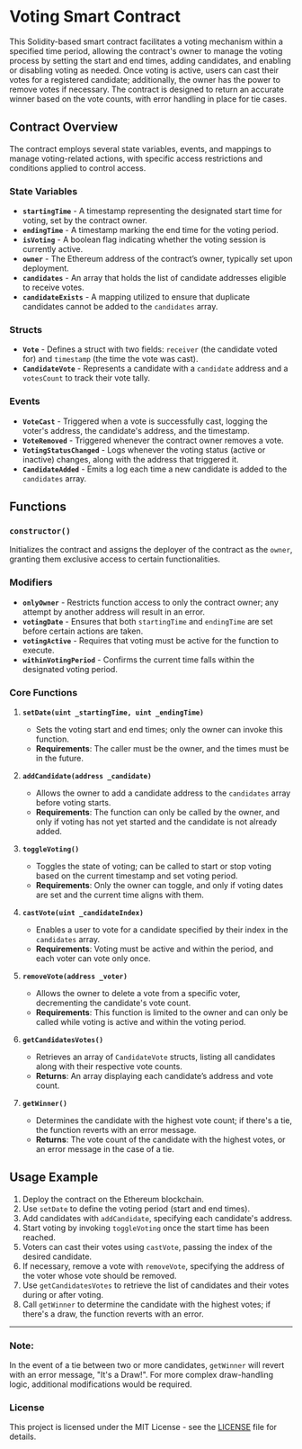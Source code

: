 # Voting Smart Contract

This Solidity-based smart contract facilitates a voting mechanism within a specified time period, allowing the contract's owner to manage the voting process by setting the start and end times, adding candidates, and enabling or disabling voting as needed. Once voting is active, users can cast their votes for a registered candidate; additionally, the owner has the power to remove votes if necessary. The contract is designed to return an accurate winner based on the vote counts, with error handling in place for tie cases.

## Contract Overview

The contract employs several state variables, events, and mappings to manage voting-related actions, with specific access restrictions and conditions applied to control access.

### State Variables

- **`startingTime`** - A timestamp representing the designated start time for voting, set by the contract owner.
- **`endingTime`** - A timestamp marking the end time for the voting period.
- **`isVoting`** - A boolean flag indicating whether the voting session is currently active.
- **`owner`** - The Ethereum address of the contract’s owner, typically set upon deployment.
- **`candidates`** - An array that holds the list of candidate addresses eligible to receive votes.
- **`candidateExists`** - A mapping utilized to ensure that duplicate candidates cannot be added to the `candidates` array.

### Structs

- **`Vote`** - Defines a struct with two fields: `receiver` (the candidate voted for) and `timestamp` (the time the vote was cast).
- **`CandidateVote`** - Represents a candidate with a `candidate` address and a `votesCount` to track their vote tally.

### Events

- **`VoteCast`** - Triggered when a vote is successfully cast, logging the voter's address, the candidate's address, and the timestamp.
- **`VoteRemoved`** - Triggered whenever the contract owner removes a vote.
- **`VotingStatusChanged`** - Logs whenever the voting status (active or inactive) changes, along with the address that triggered it.
- **`CandidateAdded`** - Emits a log each time a new candidate is added to the `candidates` array.

## Functions

### `constructor()`

Initializes the contract and assigns the deployer of the contract as the `owner`, granting them exclusive access to certain functionalities.

### Modifiers

- **`onlyOwner`** - Restricts function access to only the contract owner; any attempt by another address will result in an error.
- **`votingDate`** - Ensures that both `startingTime` and `endingTime` are set before certain actions are taken.
- **`votingActive`** - Requires that voting must be active for the function to execute.
- **`withinVotingPeriod`** - Confirms the current time falls within the designated voting period.

### Core Functions

1. **`setDate(uint _startingTime, uint _endingTime)`**
   - Sets the voting start and end times; only the owner can invoke this function.
   - **Requirements**: The caller must be the owner, and the times must be in the future.

2. **`addCandidate(address _candidate)`**
   - Allows the owner to add a candidate address to the `candidates` array before voting starts.
   - **Requirements**: The function can only be called by the owner, and only if voting has not yet started and the candidate is not already added.

3. **`toggleVoting()`**
   - Toggles the state of voting; can be called to start or stop voting based on the current timestamp and set voting period.
   - **Requirements**: Only the owner can toggle, and only if voting dates are set and the current time aligns with them.

4. **`castVote(uint _candidateIndex)`**
   - Enables a user to vote for a candidate specified by their index in the `candidates` array.
   - **Requirements**: Voting must be active and within the period, and each voter can vote only once.

5. **`removeVote(address _voter)`**
   - Allows the owner to delete a vote from a specific voter, decrementing the candidate's vote count.
   - **Requirements**: This function is limited to the owner and can only be called while voting is active and within the voting period.

6. **`getCandidatesVotes()`**
   - Retrieves an array of `CandidateVote` structs, listing all candidates along with their respective vote counts.
   - **Returns**: An array displaying each candidate’s address and vote count.

7. **`getWinner()`**
   - Determines the candidate with the highest vote count; if there's a tie, the function reverts with an error message.
   - **Returns**: The vote count of the candidate with the highest votes, or an error message in the case of a tie.

## Usage Example

1. Deploy the contract on the Ethereum blockchain.
2. Use `setDate` to define the voting period (start and end times).
3. Add candidates with `addCandidate`, specifying each candidate's address.
4. Start voting by invoking `toggleVoting` once the start time has been reached.
5. Voters can cast their votes using `castVote`, passing the index of the desired candidate.
6. If necessary, remove a vote with `removeVote`, specifying the address of the voter whose vote should be removed.
7. Use `getCandidatesVotes` to retrieve the list of candidates and their votes during or after voting.
8. Call `getWinner` to determine the candidate with the highest votes; if there's a draw, the function reverts with an error.

---




### Note:
In the event of a tie between two or more candidates, `getWinner` will revert with an error message, "It's a Draw!". For more complex draw-handling logic, additional modifications would be required.

### License

This project is licensed under the MIT License - see the [LICENSE](https://github.com/ethereum/solidity-examples/blob/master/LICENSE) file for details.

